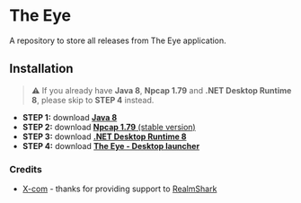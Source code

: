 # The Eye
A repository to store all releases from The Eye application.

## Installation

> :warning: If you already have **Java 8**, **Npcap 1.79** and **.NET Desktop Runtime 8**, please skip to __STEP 4__ instead.

- **STEP 1:** download [__Java 8__](https://github.com/Devwarlt/the-eye-resources/raw/refs/heads/main/redist/jre-8u431-windows-x64.exe)
- **STEP 2:** download [__Npcap 1.79__ (stable version)](https://github.com/Devwarlt/the-eye-resources/raw/refs/heads/main/redist/npcap-1.79.exe)
- **STEP 3:** download [__.NET Desktop Runtime 8__](https://download.visualstudio.microsoft.com/download/pr/8d6c1aaa-7d58-455a-acec-aab350860582/ab5f7c23dc72516e77065fcaf99ad444/aspnetcore-runtime-8.0.11-win-x64.exe)
- **STEP 4:** download [__The Eye - Desktop launcher__](https://github.com/Devwarlt/the-eye-resources/raw/refs/heads/main/redist/The%20Eye%20-%20Installer.exe)

### Credits
- [X-com](https://github.com/X-com) - thanks for providing support to [RealmShark](https://github.com/X-com/RealmShark)
